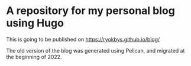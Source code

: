 # A repository for my personal blog using Hugo

This is going to be published on https://ryokbys.github.io/blog/

The old version of the blog was generated using Pelican, and migrated at the beginning of 2022.
